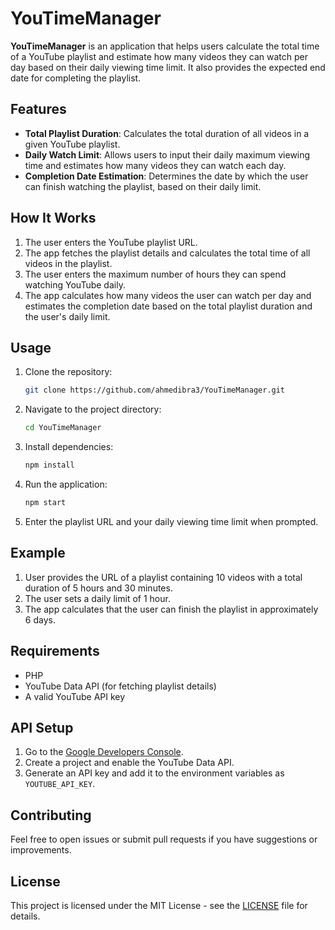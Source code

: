 # YouTimeManager

**YouTimeManager** is an application that helps users calculate the total time of a YouTube playlist and estimate how many videos they can watch per day based on their daily viewing time limit. It also provides the expected end date for completing the playlist.

## Features

- **Total Playlist Duration**: Calculates the total duration of all videos in a given YouTube playlist.
- **Daily Watch Limit**: Allows users to input their daily maximum viewing time and estimates how many videos they can watch each day.
- **Completion Date Estimation**: Determines the date by which the user can finish watching the playlist, based on their daily limit.

## How It Works

1. The user enters the YouTube playlist URL.
2. The app fetches the playlist details and calculates the total time of all videos in the playlist.
3. The user enters the maximum number of hours they can spend watching YouTube daily.
4. The app calculates how many videos the user can watch per day and estimates the completion date based on the total playlist duration and the user's daily limit.

## Usage

1. Clone the repository:
    ```bash
    git clone https://github.com/ahmedibra3/YouTimeManager.git
    ```

2. Navigate to the project directory:
    ```bash
    cd YouTimeManager
    ```

3. Install dependencies:
    ```bash
    npm install
    ```

4. Run the application:
    ```bash
    npm start
    ```

5. Enter the playlist URL and your daily viewing time limit when prompted.

## Example

1. User provides the URL of a playlist containing 10 videos with a total duration of 5 hours and 30 minutes.
2. The user sets a daily limit of 1 hour.
3. The app calculates that the user can finish the playlist in approximately 6 days.

## Requirements

- PHP
- YouTube Data API (for fetching playlist details)
- A valid YouTube API key

## API Setup

1. Go to the [Google Developers Console](https://console.developers.google.com/).
2. Create a project and enable the YouTube Data API.
3. Generate an API key and add it to the environment variables as `YOUTUBE_API_KEY`.

## Contributing

Feel free to open issues or submit pull requests if you have suggestions or improvements.

## License

This project is licensed under the MIT License - see the [LICENSE](LICENSE) file for details.
